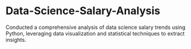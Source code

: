 # Data-Science-Salary-Analysis
Conducted a comprehensive analysis of data science salary trends using Python, leveraging data visualization and statistical techniques to extract insights.
